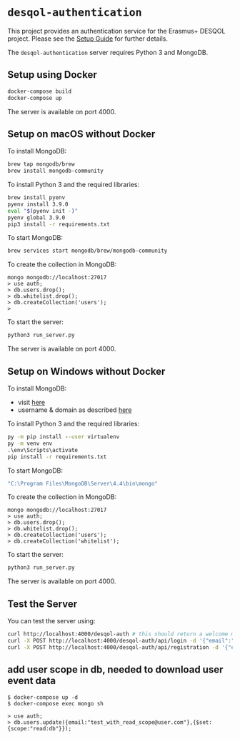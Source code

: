 # `desqol-authentication`

This project provides an authentication service for the Erasmus+
DESQOL project. Please see the [Setup
Guide](https://docs.google.com/document/d/1G-NltB3Cx_ampDHYeNDEd-Neke99mR7RDLxE5EMnRKM)
for further details.

The `desqol-authentication` server requires Python 3 and MongoDB.

## Setup using Docker

```sh
docker-compose build
docker-compose up
```

The server is available on port 4000.

## Setup on macOS without Docker

To install MongoDB:

```sh
brew tap mongodb/brew
brew install mongodb-community
```

To install Python 3 and the required libraries:

```sh
brew install pyenv
pyenv install 3.9.0
eval "$(pyenv init -)"
pyenv global 3.9.0
pip3 install -r requirements.txt
```

To start MongoDB:

```sh
brew services start mongodb/brew/mongodb-community
```

To create the collection in MongoDB:

```
mongo mongodb://localhost:27017
> use auth;
> db.users.drop();
> db.whitelist.drop();
> db.createCollection('users');
> 
```

To start the server:

```sh
python3 run_server.py
```

The server is available on port 4000.

## Setup on Windows without Docker

To install MongoDB:

* visit [here](https://www.mongodb.com/try/download/community?tck=docs_server)
* username & domain as described [here](https://stackoverflow.com/questions/52092528/mongodb-community-error-when-installing-service-as-local-or-domain-user)


To install Python 3 and the required libraries:

```cmd
py -m pip install --user virtualenv
py -m venv env
.\env\Scripts\activate
pip install -r requirements.txt
```

To start MongoDB:

```sh
"C:\Program Files\MongoDB\Server\4.4\bin\mongo"
```

To create the collection in MongoDB:

```
mongo mongodb://localhost:27017
> use auth;
> db.users.drop();
> db.whitelist.drop();
> db.createCollection('users');
> db.createCollection('whitelist');
```

To start the server:

```sh
python3 run_server.py
```

The server is available on port 4000.

## Test the Server

You can test the server using:

```sh
curl http://localhost:4000/desqol-auth # this should return a welcome message
curl -X POST http://localhost:4000/desqol-auth/api/login -d '{"email":"foo@bar.com", "password":"pass"}'
curl -X POST http://localhost:4000/desqol-auth/api/registration -d '{"email":"foo@bar.com", "password":"pass", "displayName":"myName"}'

```

## add user scope in db, needed to download user event data

```
$ docker-compose up -d
$ docker-compose exec mongo sh

```

```
> use auth;
> db.users.update({email:"test_with_read_scope@user.com"},{$set:{scope:"read:db"}});

```
